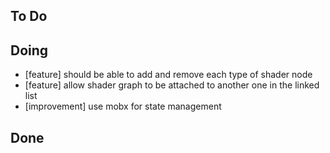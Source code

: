 ## To Do


## Doing

- [feature] should be able to add and remove each type of shader node
- [feature] allow   shader graph to be attached to another one in the linked list
- [improvement] use mobx for state management

## Done

